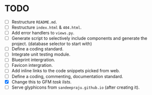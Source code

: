TODO
====

- [ ] Restructure `README.md`.
- [ ] Restructure `index.html` & `404.html`.
- [ ] Add error handlers to `views.py`.
- [ ] Generate script to selectively include components and generate the project. (database selector to start with)
- [ ] Define a coding standard.
- [ ] Integrate unit testing module.
- [ ] Blueprint intergration.
- [ ] Favicon intergration.
- [ ] Add inline links to the code snippets picked from web.
- [ ] Define a coding, commenting, documentation standard.
- [x] Change this to GFM _task lists_.
- [ ] Serve glyphicons from `sandeepraju.github.io` (after creating it).
